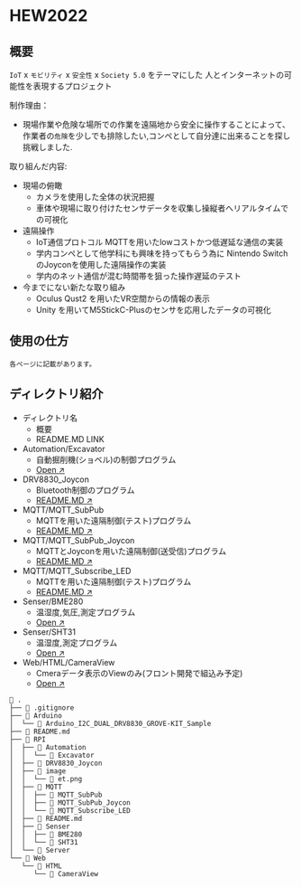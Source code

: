 # HEW2022

## 概要

`IoT` x `モビリティ` x `安全性` x `Society 5.0` をテーマにした 人とインターネットの可能性を表現するプロジェクト    

制作理由：    
- 現場作業や危険な場所での作業を遠隔地から安全に操作することによって、作業者の`危険`を少しでも排除したい,コンペとして自分達に出来ることを探し挑戦しました.

取り組んだ内容:    
- 現場の俯瞰
   - カメラを使用した全体の状況把握
   - 車体や現場に取り付けたセンサデータを収集し操縦者へリアルタイムでの可視化 
- 遠隔操作
   - IoT通信プロトコル MQTTを用いたlowコストかつ低遅延な通信の実装
   - 学内コンペとして他学科にも興味を持ってもらう為に Nintendo SwitchのJoyconを使用した遠隔操作の実装
   - 学内のネット通信が混む時間帯を狙った操作遅延のテスト
- 今までにない新たな取り組み
   - Oculus Qust2 を用いたVR空間からの情報の表示
   - Unity を用いてM5StickC-Plusのセンサを応用したデータの可視化


## 使用の仕方
    各ページに記載があります。

## ディレクトリ紹介

- ディレクトリ名
    - 概要
    - README.MD LINK
- Automation/Excavator
    - 自動掘削機(ショベル)の制御プログラム
    - [Open ↗︎](./RPI/Automation/Excavator/)
- DRV8830_Joycon
    - Bluetooth制御のプログラム
    - [README.MD ↗︎](./RPI/DRV8830_Joycon/README.md)
- MQTT/MQTT_SubPub
    - MQTTを用いた遠隔制御(テスト)プログラム
    - [README.MD ↗︎](./RPI/MQTT/MQTT_SubPub/README.md)
- MQTT/MQTT_SubPub_Joycon
    - MQTTとJoyconを用いた遠隔制御(送受信)プログラム
    - [README.MD ↗︎](./RPI/MQTT/MQTT_SubPub_Joycon/README.md)
- MQTT/MQTT_Subscribe_LED
    - MQTTを用いた遠隔制御(テスト)プログラム
    - [README.MD ↗︎](./RPI/MQTT/MQTT_Subscribe_LED/README.md)
- Senser/BME280
    - 温湿度,気圧,測定プログラム
    - [Open ↗︎](./RPI/Senser/BME280/)
- Senser/SHT31
    - 温湿度,測定プログラム
    - [Open ↗︎](./RPI/Senser/SHT31/)
- Web/HTML/CameraView
    - Cmeraデータ表示のViewのみ(フロント開発で組込み予定)
    - [Open ↗︎](./Web/HTML/CameraView)





```bash:Tree
 .
├──  .gitignore
├──  Arduino
│  └──  Arduino_I2C_DUAL_DRV8830_GROVE-KIT_Sample
├──  README.md
├──  RPI
│  ├──  Automation
│  │  └──  Excavator
│  ├──  DRV8830_Joycon
│  ├──  image
│  │  └──  et.png
│  ├──  MQTT
│  │  ├──  MQTT_SubPub
│  │  ├──  MQTT_SubPub_Joycon
│  │  └──  MQTT_Subscribe_LED
│  ├──  README.md
│  ├──  Senser
│  │  ├──  BME280
│  │  └──  SHT31
│  └──  Server
└──  Web
   └──  HTML
      └──  CameraView

```